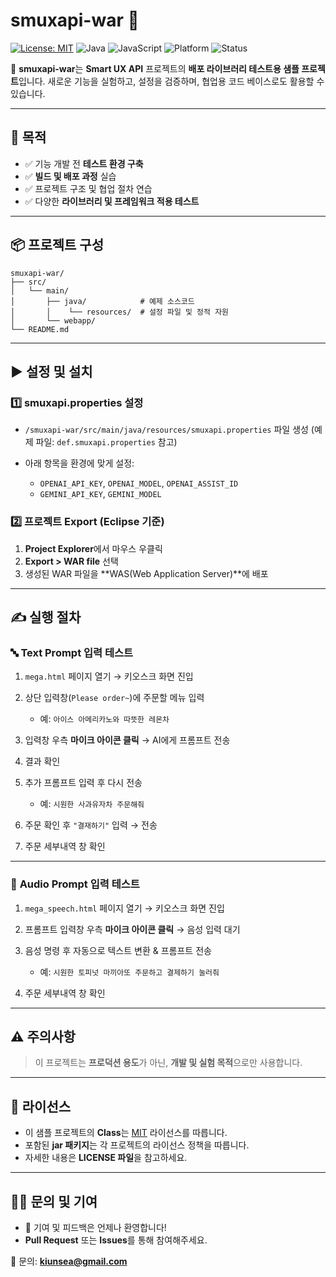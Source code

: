 ﻿# smuxapi-war 🧪

[![License: MIT](https://img.shields.io/badge/License-MIT-blue.svg)](https://opensource.org/licenses/MIT)
![Java](https://img.shields.io/badge/language-Java-orange)
![JavaScript](https://img.shields.io/badge/language-JavaScript-yellow)
![Platform](https://img.shields.io/badge/platform-Web-blue)
![Status](https://img.shields.io/badge/status-Active-brightgreen)

📁 **smuxapi-war**는 **Smart UX API** 프로젝트의 **배포 라이브러리 테스트용 샘플 프로젝트**입니다.
새로운 기능을 실험하고, 설정을 검증하며, 협업용 코드 베이스로도 활용할 수 있습니다.

---

## 🔧 목적

* ✅ 기능 개발 전 **테스트 환경 구축**
* ✅ **빌드 및 배포 과정** 실습
* ✅ 프로젝트 구조 및 협업 절차 연습
* ✅ 다양한 **라이브러리 및 프레임워크 적용 테스트**

---

## 📦 프로젝트 구성

```plaintext
smuxapi-war/
├── src/                     
│   └── main/
│       ├── java/            # 예제 소스코드
│       │    └── resources/  # 설정 파일 및 정적 자원
│       └── webapp/
└── README.md
```

---

## ▶️ 설정 및 설치

### 1️⃣ **smuxapi.properties 설정**

* `/smuxapi-war/src/main/java/resources/smuxapi.properties` 파일 생성
  (예제 파일: `def.smuxapi.properties` 참고)
* 아래 항목을 환경에 맞게 설정:

  * `OPENAI_API_KEY`, `OPENAI_MODEL`, `OPENAI_ASSIST_ID`
  * `GEMINI_API_KEY`, `GEMINI_MODEL`

### 2️⃣ **프로젝트 Export (Eclipse 기준)**

1. **Project Explorer**에서 마우스 우클릭
2. **Export > WAR file** 선택
3. 생성된 WAR 파일을 \*\*WAS(Web Application Server)\*\*에 배포

---

## ✍️ 실행 절차

### 🔤 **Text Prompt 입력 테스트**

1. `mega.html` 페이지 열기 → 키오스크 화면 진입
2. 상단 입력창(`Please order~`)에 주문할 메뉴 입력

   * 예: `아이스 아메리카노와 따뜻한 레몬차`
3. 입력창 우측 **마이크 아이콘 클릭** → AI에게 프롬프트 전송
4. 결과 확인
5. 추가 프롬프트 입력 후 다시 전송

   * 예: `시원한 사과유자차 주문해줘`
6. 주문 확인 후 `"결재하기"` 입력 → 전송
7. 주문 세부내역 창 확인

---

### 🎤 **Audio Prompt 입력 테스트**

1. `mega_speech.html` 페이지 열기 → 키오스크 화면 진입
2. 프롬프트 입력창 우측 **마이크 아이콘 클릭** → 음성 입력 대기
3. 음성 명령 후 자동으로 텍스트 변환 & 프롬프트 전송

   * 예: `시원한 토피넛 마끼아또 주문하고 결제하기 눌러줘`
4. 주문 세부내역 창 확인

---

## ⚠️ 주의사항

> 이 프로젝트는 **프로덕션 용도**가 아닌, **개발 및 실험 목적**으로만 사용합니다.

---

## 📄 라이선스

* 이 샘플 프로젝트의 **Class**는 [MIT](LICENSE) 라이선스를 따릅니다.
* 포함된 **jar 패키지**는 각 프로젝트의 라이선스 정책을 따릅니다.
* 자세한 내용은 **LICENSE 파일**을 참고하세요.

---

## 🙋‍♀️ 문의 및 기여

* 💬 기여 및 피드백은 언제나 환영합니다!
* **Pull Request** 또는 **Issues**를 통해 참여해주세요.

📩 문의: **[kiunsea@gmail.com](mailto:kiunsea@gmail.com)**